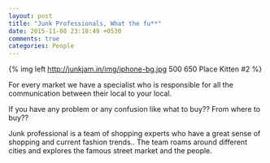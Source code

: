 ```yaml
---
layout: post
title: "Junk Professionals, What the fu**"
date: 2015-11-08 23:18:49 +0530
comments: true
categories: People
---
```


{% img left http://junkjam.in/img/iphone-bg.jpg 500 650 Place Kitten #2 %}
<!-- more -->
For every market we have a specialist who is responsible for all the communication between their local to your local.

If you have any problem or any confusion like what to buy?? From where to buy?? 


Junk professional is a team of shopping experts who have a great sense of 
shopping and current fashion trends.. The team roams around different cities 
and explores the famous street market and the people.

